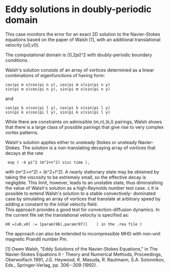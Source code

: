 # Eddy solutions in doubly-periodic domain

This case monitors the error for an exact 2D solution
to the Navier-Stokes equations based on the paper of Walsh [1],
with an additional translational velocity (u0,v0).

The computational domain is [0,2pi]^2 with doubly-periodic 
boundary conditions.

Walsh's solution consists of an array of vortices determined 
as a linear combinations of eigenfunctions of having form:

    cos(pi m x)cos(pi n y), cos(pi m x)sin(pi n y)
    sin(pi m x)cos(pi n y), sin(pi m x)sin(pi n y)

and

    cos(pi k x)cos(pi l y), cos(pi k x)sin(pi l y)
    sin(pi k x)cos(pi l y), sin(pi k x)sin(pi l y)

While there are constraints on admissible (m,n),(k,l)
pairings, Walsh shows that there is a large class of
possible pairings that give rise to very complex vortex
patterns.

Walsh's solution applies either to unsteady Stokes or 
unsteady Navier-Stokes.  The solution is a non-translating
decaying array of vortices that decays at the rate 

     exp ( -4 pi^2 (m^2+n^2) visc time ),

with (m^2+n^2) = (k^2+l^2). A nearly stationary state may
be obtained by taking the viscosity to be extremely small,
so the effective decay is negligible.   This limit, however,
leads to an unstable state, thus diminsishing the value of 
Walsh's solution as a high-Reynolds number test case.
c
It is possible to extend Walsh's solution to a stable convectively-
dominated case by simulating an array of vortices that translate
at arbitrary speed by adding a constant to the initial velocity field.  
This approach provides a good test for convection-diffusion dynamics.
In the current file set the translational velocity is specified as:

    U0 =[u0,v0] := [param(96),param(97)]    ( in the .rea file )

The approach can also be extended to incompressible MHD with non-unit
magnetic Prandtl number Pm.

[1] Owen Walsh, "Eddy Solutions of the Navier-Stokes Equations,"
in The Navier-Stokes Equations II - Theory and Numerical Methods,
Proceedings, Oberwolfach 1991, J.G. Heywood, K. Masuda,
R. Rautmann,  S.A. Solonnikov, Eds., Springer-Verlag, pp. 306--309
(1992).

